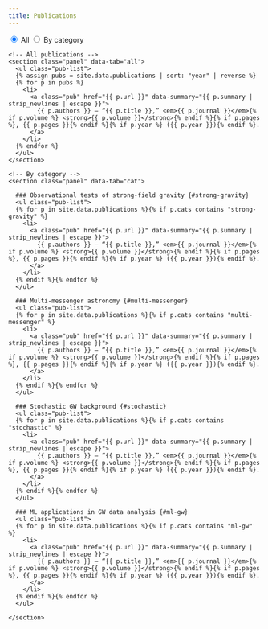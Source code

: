 ```yaml
---
title: Publications
---
```


<div class="pub-tabs">

  <!-- Tabs (CSS-only) -->
  <input type="radio" name="pubtabs" id="tab-all" checked />
  <label class="tab" for="tab-all">All</label>

  <input type="radio" name="pubtabs" id="tab-cat" />
  <label class="tab" for="tab-cat">By category</label>

  <!-- Panels -->
  <div class="panels">

    <!-- All publications -->
    <section class="panel" data-tab="all">
      <ul class="pub-list">
      {% assign pubs = site.data.publications | sort: "year" | reverse %}
      {% for p in pubs %}
        <li>
          <a class="pub" href="{{ p.url }}" data-summary="{{ p.summary | strip_newlines | escape }}">
            {{ p.authors }} — “{{ p.title }},” <em>{{ p.journal }}</em>{% if p.volume %} <strong>{{ p.volume }}</strong>{% endif %}{% if p.pages %}, {{ p.pages }}{% endif %}{% if p.year %} ({{ p.year }}){% endif %}.
          </a>
        </li>
      {% endfor %}
      </ul>
    </section>

    <!-- By category -->
    <section class="panel" data-tab="cat">

      ### Observational tests of strong-field gravity {#strong-gravity}
      <ul class="pub-list">
      {% for p in site.data.publications %}{% if p.cats contains "strong-gravity" %}
        <li>
          <a class="pub" href="{{ p.url }}" data-summary="{{ p.summary | strip_newlines | escape }}">
            {{ p.authors }} — “{{ p.title }},” <em>{{ p.journal }}</em>{% if p.volume %} <strong>{{ p.volume }}</strong>{% endif %}{% if p.pages %}, {{ p.pages }}{% endif %}{% if p.year %} ({{ p.year }}){% endif %}.
          </a>
        </li>
      {% endif %}{% endfor %}
      </ul>

      ### Multi-messenger astronomy {#multi-messenger}
      <ul class="pub-list">
      {% for p in site.data.publications %}{% if p.cats contains "multi-messenger" %}
        <li>
          <a class="pub" href="{{ p.url }}" data-summary="{{ p.summary | strip_newlines | escape }}">
            {{ p.authors }} — “{{ p.title }},” <em>{{ p.journal }}</em>{% if p.volume %} <strong>{{ p.volume }}</strong>{% endif %}{% if p.pages %}, {{ p.pages }}{% endif %}{% if p.year %} ({{ p.year }}){% endif %}.
          </a>
        </li>
      {% endif %}{% endfor %}
      </ul>

      ### Stochastic GW background {#stochastic}
      <ul class="pub-list">
      {% for p in site.data.publications %}{% if p.cats contains "stochastic" %}
        <li>
          <a class="pub" href="{{ p.url }}" data-summary="{{ p.summary | strip_newlines | escape }}">
            {{ p.authors }} — “{{ p.title }},” <em>{{ p.journal }}</em>{% if p.volume %} <strong>{{ p.volume }}</strong>{% endif %}{% if p.pages %}, {{ p.pages }}{% endif %}{% if p.year %} ({{ p.year }}){% endif %}.
          </a>
        </li>
      {% endif %}{% endfor %}
      </ul>

      ### ML applications in GW data analysis {#ml-gw}
      <ul class="pub-list">
      {% for p in site.data.publications %}{% if p.cats contains "ml-gw" %}
        <li>
          <a class="pub" href="{{ p.url }}" data-summary="{{ p.summary | strip_newlines | escape }}">
            {{ p.authors }} — “{{ p.title }},” <em>{{ p.journal }}</em>{% if p.volume %} <strong>{{ p.volume }}</strong>{% endif %}{% if p.pages %}, {{ p.pages }}{% endif %}{% if p.year %} ({{ p.year }}){% endif %}.
          </a>
        </li>
      {% endif %}{% endfor %}
      </ul>

    </section>

  </div>
</div>
